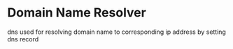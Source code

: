 # Domain Name Resolver

dns used for resolving domain name to corresponding ip address by setting dns record
